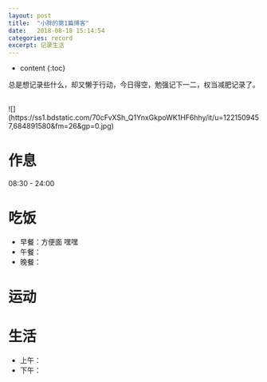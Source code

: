 ```yaml
---
layout: post
title:  "小胖的第1篇博客"
date:   2018-08-18 15:14:54
categories: record
excerpt: 记录生活 
---
```


* content
{:toc}


总是想记录些什么，却又懒于行动，今日得空，勉强记下一二，权当减肥记录了。


<br>
![](https://ss1.bdstatic.com/70cFvXSh_Q1YnxGkpoWK1HF6hhy/it/u=1221509457,684891580&fm=26&gp=0.jpg)
<br>


# 作息
08:30 - 24:00
# 吃饭
* 早餐：方便面 嘿嘿
* 午餐：
* 晚餐： 
# 运动

# 生活
* 上午：
* 下午：





